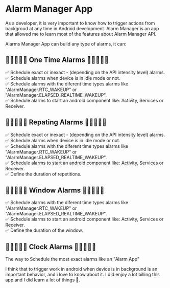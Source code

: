 # Alarm Manager App
As a developer, it is very important to know how to trigger actions from backgroud at any time in Android development.  Alarm Manager is an app that allowed me to learn most of the features about Alarm Manager API.

Alarms Manager App can build any type of alarms, it can:<br>

## 💚💚💚💚💚 One Time Alarms 💚💚💚💚💚
✅ Schedule exact or inexact - (depending on the API intensity level) alarms.<br>
✅ Schedule alarms when device is in idle mode or not.<br>
✅ Schedule alarms with the diferent time types alarms like "AlarmManager.RTC_WAKEUP" or "AlarmManager.ELAPSED_REALTIME_WAKEUP".<br>
✅ Schedule alarms to start an android component like: Activity, Services or Receiver.<br>

## 💚💚💚💚💚 Repating Alarms 💚💚💚💚💚
✅ Schedule exact or inexact - (depending on the API intensity level) alarms.<br>
✅ Schedule alarms when device is in idle mode or not.<br>
✅ Schedule alarms with the diferent time types alarms like "AlarmManager.RTC_WAKEUP" or "AlarmManager.ELAPSED_REALTIME_WAKEUP".<br>
✅ Schedule alarms to start an android component like: Activity, Services or Receiver.<br>
✅ Define the duration of repetitions.<br>

## 💚💚💚💚💚 Window Alarms 💚💚💚💚💚
✅ Schedule alarms with the diferent time types alarms like "AlarmManager.RTC_WAKEUP" or "AlarmManager.ELAPSED_REALTIME_WAKEUP".<br>
✅ Schedule alarms to start an android component like: Activity, Services or Receiver.<br>
✅ Define the duration of the window.<br>

## 💚💚💚💚💚 Clock Alarms 💚💚💚💚💚
The way to Schedule the most exact alarms like an "Alarm App"

I think that to trigger work in android when device is in background is an important behavior, and i love to know about it. I did enjoy a lot billing this app and I did learn a lot of things 💚.
